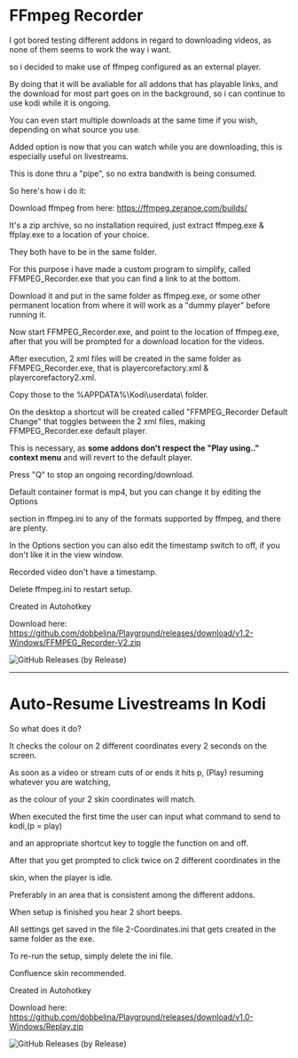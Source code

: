 # FFmpeg Recorder

I got bored testing different addons in regard to downloading videos, as none of them seems to work the way i want.

so i decided to make use of ffmpeg configured as an external player.

By doing that it will be avaliable for all addons that has playable links, and the download for most part goes on in the background, so i can continue to use kodi while it is ongoing.

You can even start multiple downloads at the same time if you wish, depending on what source you use.

Added option is now that you can watch while you are downloading, this is especially useful on livestreams.

This is done thru a "pipe", so no extra bandwith is being consumed.

So here's how i do it:

Download ffmpeg from here: https://ffmpeg.zeranoe.com/builds/

It's a zip archive, so no installation required, just extract ffmpeg.exe & ffplay.exe to a location of your choice.

They both have to be in the same folder.

For this purpose i have made a custom program to simplify, called FFMPEG_Recorder.exe that you can find a link to at the bottom.

Download it and put in the same folder as ffmpeg.exe,
or some other permanent location from where it will work as a "dummy player" before running it.

Now start FFMPEG_Recorder.exe, and point to the location of ffmpeg.exe, 
after that you will be prompted for a download location for the videos.

After execution, 2 xml files will be created in the same folder as FFMPEG_Recorder.exe, 
that is playercorefactory.xml & playercorefactory2.xml.

Copy those to the %APPDATA%\Kodi\userdata\ folder.

On the desktop a shortcut will be created called "FFMPEG_Recorder Default Change" that 
toggles between the 2 xml files, making FFMPEG_Recorder.exe default player.

This is necessary, as **some addons don't respect the "Play using.." context menu** 
and will revert to the default player.

Press "Q" to stop an ongoing recording/download.

Default container format is mp4, but you can change it by editing the Options 

section in ffmpeg.ini to any of the formats supported by ffmpeg, and there are plenty.

In the Options section you can also edit the timestamp switch to off, 
if you don't like it in the view window.

Recorded video don't have a timestamp.

Delete ffmpeg.ini to restart setup.

Created in Autohotkey

Download here: https://github.com/dobbelina/Playground/releases/download/v1.2-Windows/FFMPEG_Recorder-V2.zip

![GitHub Releases (by Release)](https://img.shields.io/github/downloads/dobbelina/Playground/v1.2-Windows/total)

---

# Auto-Resume Livestreams In Kodi

So what does it do?

It checks the colour on 2 different coordinates every 2 seconds on the screen.

As soon as a video or stream cuts of or ends it hits p, (Play) resuming whatever you are watching,

as the colour of your 2 skin coordinates will match.

When executed the first time the user can input what command to send to kodi,(p = play)

and an appropriate shortcut key to toggle the function on and off.

After that you get prompted to click twice on 2 different coordinates in the

skin, when the player is idle.

Preferably in an area that is consistent among the different addons.

When setup is finished you hear 2 short beeps.

All settings get saved in the file 2-Coordinates.ini that gets created in the same folder as the exe.

To re-run the setup, simply delete the ini file.

Confluence skin recommended.

Created in Autohotkey

Download here: https://github.com/dobbelina/Playground/releases/download/v1.0-Windows/Replay.zip

![GitHub Releases (by Release)](https://img.shields.io/github/downloads/dobbelina/Playground/v1.0-Windows/total)
